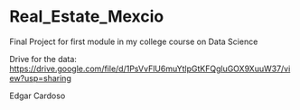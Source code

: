 # Real_Estate_Mexcio
Final Project for first module in my college course on Data Science 

Drive for the data: https://drive.google.com/file/d/1PsVvFlU6muYtlpGtKFQgluGOX9XuuW37/view?usp=sharing

Edgar Cardoso
